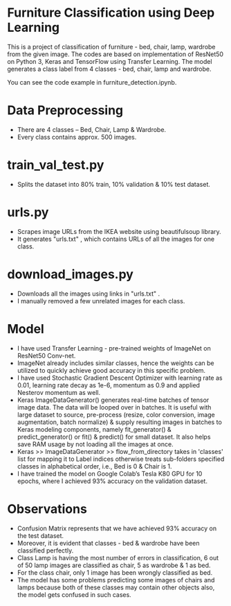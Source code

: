 # Furniture Classification using Deep Learning

This is a project of classification of furniture - bed, chair, lamp, wardrobe from the given image. The codes are based on implementation of ResNet50 on Python 3, Keras and TensorFlow using Transfer Learning. The model generates a class label from 4 classes - bed, chair, lamp and wardrobe.

You can see the code example in furniture_detection.ipynb.

# Data Preprocessing

* There are 4 classes – Bed, Chair, Lamp & Wardrobe.
* Every class contains approx. 500 images.

# train_val_test.py
* Splits the dataset into 80% train, 10% validation & 10% test dataset.

# urls.py
* Scrapes image URLs from the IKEA website using beautifulsoup library.
* It generates "urls.txt" , which contains URLs of all the images for one class.

# download_images.py
* Downloads all the images using links in "urls.txt" .
* I manually removed a few unrelated images for each class.

# Model
* I have used Transfer Learning - pre-trained weights of ImageNet on ResNet50 Conv-net.
* ImageNet already includes similar classes, hence the weights can be utilized to quickly achieve good accuracy in this specific problem.
* I have used Stochastic Gradient Descent Optimizer with learning rate as 0.01, learning rate decay as 1e-6, momentum as 0.9 and applied Nesterov momentum as well.
* Keras ImageDataGenerator() generates real-time batches of tensor image data. The data will be looped over in batches. It is useful with large dataset to source, pre-process (resize, color conversion, image augmentation, batch normalize) & supply resulting images in batches to Keras modeling components, namely fit_generator() & predict_generator() or fit() & predict() for small dataset. It also helps save RAM usage by not loading all the images at once.
* Keras >> ImageDataGenerator >> flow_from_directory takes in 'classes' list for mapping it to Label indices otherwise treats sub-folders specified classes in alphabetical order, i.e., Bed is 0 & Chair is 1.
* I have trained the model on Google Colab’s Tesla K80 GPU for 10 epochs, where I achieved 93% accuracy on the validation dataset.

# Observations
* Confusion Matrix represents that we have achieved 93% accuracy on the test dataset.
* Moreover, it is evident that classes - bed & wardrobe have been classified perfectly.
* Class Lamp is having the most number of errors in classification, 6 out of 50 lamp images are classified as chair, 5 as wardrobe & 1 as bed.
* For the class chair, only 1 image has been wrongly classified as bed.
* The model has some problems predicting some images of chairs and lamps because both of these classes may contain other objects also, the model gets confused in such cases.

